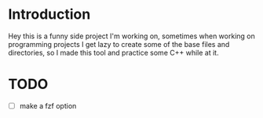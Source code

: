 # Introduction
Hey this is a funny side project I'm working on, sometimes when working on programming projects I get lazy to create some of the base files and directories, so I made this tool and practice some C++ while at it.

# TODO
-[ ] make a fzf option
